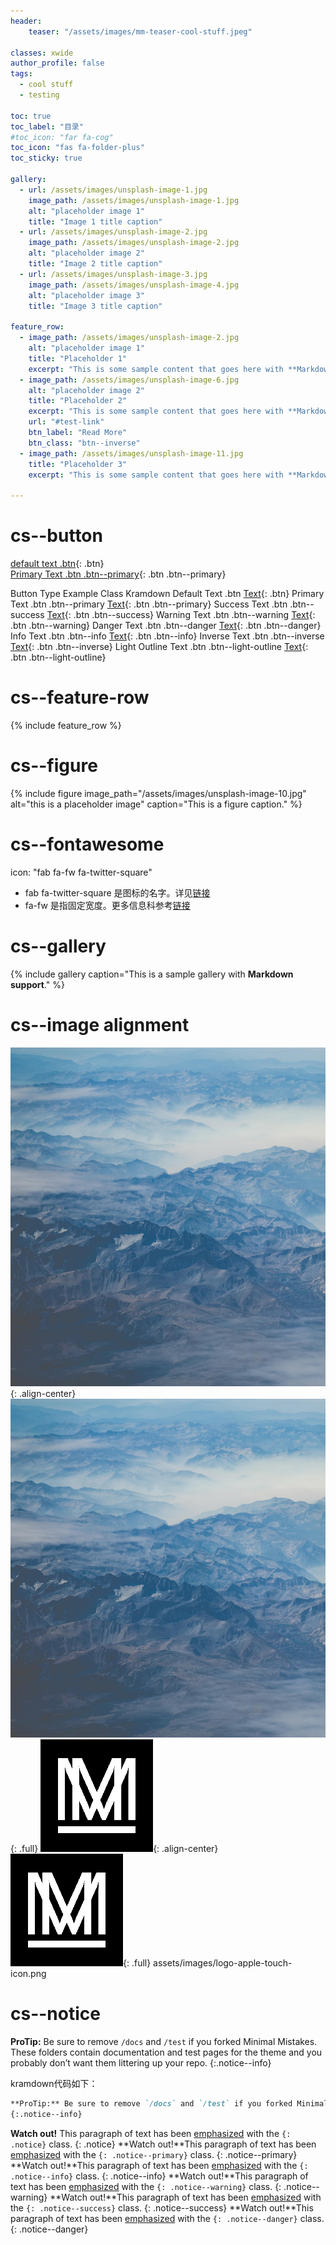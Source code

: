```yaml
---
header:
    teaser: "/assets/images/mm-teaser-cool-stuff.jpeg"

classes: xwide
author_profile: false
tags:
  - cool stuff
  - testing

toc: true
toc_label: "目录"
#toc_icon: "far fa-cog"
toc_icon: "fas fa-folder-plus"
toc_sticky: true

gallery:
  - url: /assets/images/unsplash-image-1.jpg
    image_path: /assets/images/unsplash-image-1.jpg
    alt: "placeholder image 1"
    title: "Image 1 title caption"
  - url: /assets/images/unsplash-image-2.jpg
    image_path: /assets/images/unsplash-image-2.jpg
    alt: "placeholder image 2"
    title: "Image 2 title caption"
  - url: /assets/images/unsplash-image-3.jpg
    image_path: /assets/images/unsplash-image-4.jpg
    alt: "placeholder image 3"
    title: "Image 3 title caption"

feature_row:
  - image_path: /assets/images/unsplash-image-2.jpg
    alt: "placeholder image 1"
    title: "Placeholder 1"
    excerpt: "This is some sample content that goes here with **Markdown** formatting."
  - image_path: /assets/images/unsplash-image-6.jpg
    alt: "placeholder image 2"
    title: "Placeholder 2"
    excerpt: "This is some sample content that goes here with **Markdown** formatting."
    url: "#test-link"
    btn_label: "Read More"
    btn_class: "btn--inverse"
  - image_path: /assets/images/unsplash-image-11.jpg
    title: "Placeholder 3"
    excerpt: "This is some sample content that goes here with **Markdown** formatting."

---
```


# cs--button

[default text .btn](){: .btn}  
[Primary	Text	.btn .btn--primary](#link){: .btn .btn--primary}

Button Type	Example	Class	Kramdown
Default	Text	.btn	[Text](/){: .btn}
Primary	Text	.btn .btn--primary	[Text](#link){: .btn .btn--primary}
Success	Text	.btn .btn--success	[Text](#link){: .btn .btn--success}
Warning	Text	.btn .btn--warning	[Text](#link){: .btn .btn--warning}
Danger	Text	.btn .btn--danger	[Text](#link){: .btn .btn--danger}
Info	Text	.btn .btn--info	[Text](#link){: .btn .btn--info}
Inverse	Text	.btn .btn--inverse	[Text](#link){: .btn .btn--inverse}
Light Outline	Text	.btn .btn--light-outline	[Text](#link){: .btn .btn--light-outline}

# cs--feature-row

{% include feature_row %}

# cs--figure

{% include figure image_path="/assets/images/unsplash-image-10.jpg" alt="this is a placeholder image" caption="This is a figure caption." %}


# cs--fontawesome


icon: "fab fa-fw fa-twitter-square"
- fab fa-twitter-square 是图标的名字。详见[链接](https://fontawesome.com/v5/icons/twitter-square?f=brands&s=solid)
- fa-fw 是指固定宽度。更多信息科参考[链接](https://fontawesome.com.cn/v4/examples)

# cs--gallery

{% include gallery caption="This is a sample gallery with **Markdown support**." %}

# cs--image alignment

![image-center](/assets/images/unsplash-image-6.jpg){: .align-center}
![image-full](/assets/images/unsplash-image-6.jpg){: .full}
![image-center](/assets/images/logo-apple-touch-icon.png){: .align-center}
![image-full](/assets/images/logo-apple-touch-icon.png){: .full}
assets/images/logo-apple-touch-icon.png
# cs--notice

**ProTip:** Be sure to remove `/docs` and `/test` if you forked Minimal Mistakes. These folders contain documentation and test pages for the theme and you probably don’t want them littering up your repo.
{:.notice--info}

kramdown代码如下：
```md
**ProTip:** Be sure to remove `/docs` and `/test` if you forked Minimal Mistakes. These folders contain documentation and test pages for the theme and you probably don’t want them littering up your repo.
{:.notice--info}
```
**Watch out!** This paragraph of text has been [emphasized](/) with the `{: .notice}` class.
{: .notice}
**Watch out!**This paragraph of text has been [emphasized](/) with the `{: .notice--primary}` class.
{: .notice--primary}
**Watch out!**This paragraph of text has been [emphasized](/) with the `{: .notice--info}` class.
{: .notice--info}
**Watch out!**This paragraph of text has been [emphasized](/) with the `{: .notice--warning}` class.
{: .notice--warning}
**Watch out!**This paragraph of text has been [emphasized](/) with the `{: .notice--success}` class.
{: .notice--success}
**Watch out!**This paragraph of text has been [emphasized](/) with the `{: .notice--danger}` class.
{: .notice--danger}

